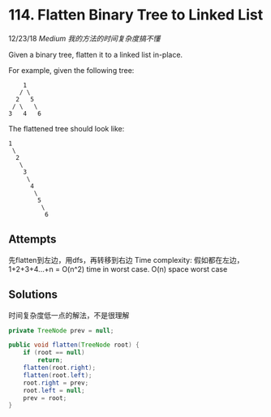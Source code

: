# 114. Flatten Binary Tree to Linked List
12/23/18
*Medium* *我的方法的时间复杂度搞不懂*

Given a binary tree, flatten it to a linked list in-place.

For example, given the following tree:
```
    1
   / \
  2   5
 / \   \
3   4   6
```
The flattened tree should look like:
```
1
 \
  2
   \
    3
     \
      4
       \
        5
         \
          6
```

## Attempts
先flatten到左边，用dfs，再转移到右边
Time complexity: 假如都在左边，1+2+3+4...+n = O(n^2) time in worst case. O(n) space worst case

## Solutions
时间复杂度低一点的解法，不是很理解
```Java
private TreeNode prev = null;

public void flatten(TreeNode root) {
    if (root == null)
        return;
    flatten(root.right);
    flatten(root.left);
    root.right = prev;
    root.left = null;
    prev = root;
}
```

